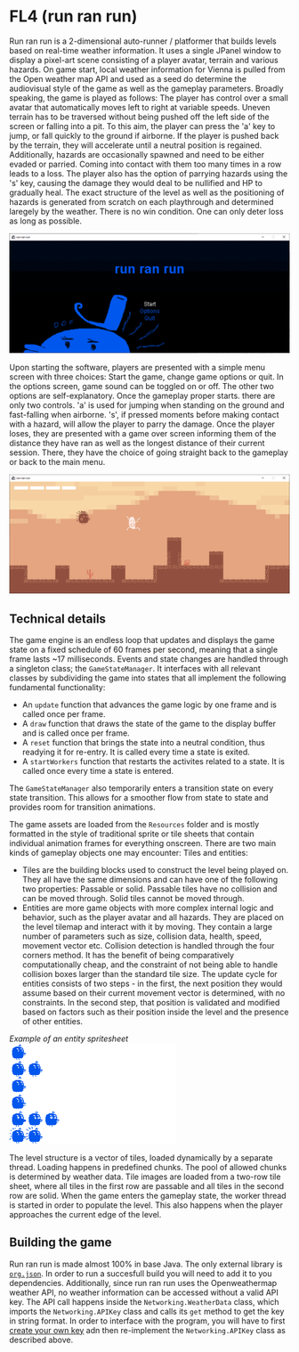 # FL4 (run ran run)

Run ran run is a 2-dimensional auto-runner / platformer that builds levels based on real-time weather information. 
It uses a single JPanel window to display a pixel-art scene consisting of a player avatar, terrain and various hazards. On game start, local weather information for Vienna is pulled from the Open weather map API and used as a seed do determine the audiovisual style of the game as well as the gameplay parameters. Broadly speaking, the game is played as follows: The player has control over a small avatar that automatically moves left to right at variable speeds. Uneven terrain has to be traversed without being pushed off the left side of the screen or falling into a pit. To this aim, the player can press the 'a' key to jump, or fall quickly to the ground if airborne. If the player is pushed back by the terrain, they will accelerate until a neutral position is regained. Additionally, hazards are occasionally spawned and need to be either evaded or parried. Coming into contact with them too many times in a row leads to a loss. The player also has the option of parrying hazards using the 's' key, causing the damage they would deal to be nullified and HP to gradually heal. The exact structure of the level as well as the positioning of hazards is generated from scratch on each playthrough and determined laregely by the weather. There is no win condition. One can only deter loss as long as possible.

![](Resources/Screenshots/menuscreenshot.png)

Upon starting the software, players are presented with a simple menu screen with three choices: Start the game, change game options or quit. In the options screen, game sound can be toggled on or off. The other two options are self-explanatory. Once the gameplay proper starts. there are only two controls. 'a' is used for jumping when standing on the ground and fast-falling when airborne. 's', if pressed moments before making contact with a hazard, will allow the player to parry the damage. Once the player loses, they are presented with a game over screen informing them of the distance they have ran as well as the longest distance of their current session. There, they have the choice of going straight back to the gameplay or back to the main menu.

![](Resources/Screenshots/gameplayscreenshot1.png)

## Technical details

The game engine is an endless loop that updates and displays the game state on a fixed schedule of 60 frames per second, meaning that a single frame lasts ~17 milliseconds. Events and state changes are handled through a singleton class; the `GameStateManager`. It interfaces with all relevant classes by subdividing the game into states that all implement the following fundamental functionality:

 - An `update` function that advances the game logic by one frame and is called once per frame.
 - A `draw` function that draws the state of the game to the display buffer and is called once per frame.
 - A `reset` function that brings the state into a neutral condition, thus readying it for re-entry. It is called every time a state is exited.
 - A `startWorkers` function that restarts the activites related to a state. It is called once every time a state is entered. 
 
The `GameStateManager` also temporarily enters a transition state on every state transition. This allows for a smoother flow from state to state and provides room for transition animations.

 The game assets are loaded from the `Resources` folder and is mostly formatted in the style of traditional sprite or tile sheets that contain individual animation frames for everything onscreen. There are two main kinds of gameplay objects one may encounter: Tiles and entities:

 - Tiles are the building blocks used to construct the level being played on. They all have the same dimensions and can have one of the following two properties: Passable or solid. Passable tiles have no collision and can be moved through. Solid tiles cannot be moved through.
 - Entities are more game objects with more complex internal logic and behavior, such as the player avatar and all hazards. They are placed on the level tilemap and interact with it by moving. They contain a large number of parameters such as size, collision data, health, speed, movement vector etc. Collision detection is handled through the four corners method. It has the benefit of being comparatively computationally cheap, and the constraint of not being able to handle collision boxes larger than the standard tile size. The update cycle for entities consists of two steps - in the first, the next position they would assume based on their current movement vector is determined, with no constraints. In the second step, that position is validated and modified based on factors such as their position inside the level and the presence of other entities.


_Example of an entity spritesheet_  
![](Resources/Sprites/charsprite_rain.gif)

The level structure is a vector of tiles, loaded dynamically by a separate thread. Loading happens in predefined chunks. The pool of allowed chunks is determined by weather data. Tile images are loaded from a two-row tile sheet, where all tiles in the first row are passable and all tiles in the second row are solid. When the game enters the gameplay state, the worker thread is started in order to populate the level. This also happens when the player approaches the current edge of the level.


## Building the game

Run ran run is made almost 100% in base Java. The only external library is [`org.json`](https://github.com/stleary/JSON-java). In order to run a succesfull build you will need to add it to you dependencies. Additionally, since run ran run uses the Openweathermap weather API, no weather information can be accessed without a valid API key. The API call happens inside the `Networking.WeatherData` class, which imports the `Networking.APIKey` class and calls its `get` method to get the key in string format. In order to interface with the program, you will have to first [create your own key](https://openweathermap.org/api) adn then re-implement the `Networking.APIKey` class as described above.
